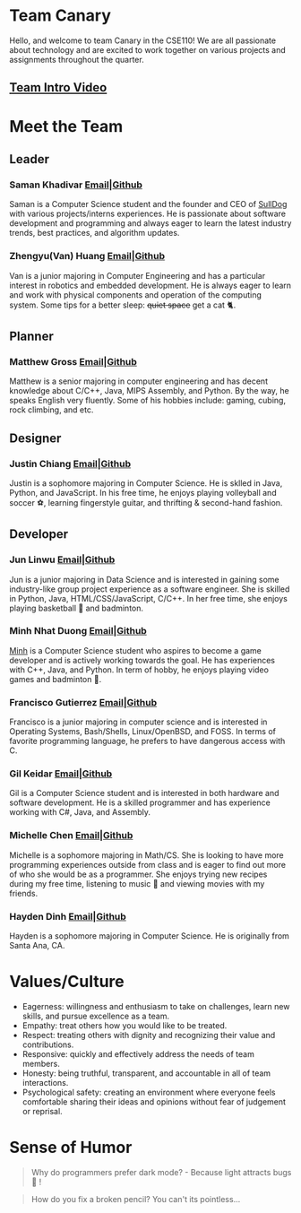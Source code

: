 # Team Canary

Hello, and welcome to team Canary in the CSE110! We are all passionate about technology and are excited to work together on various projects and assignments throughout the quarter.

## [Team Intro Video](https://youtu.be/KJkwfI7wPIY)

# Meet the Team
## Leader
### Saman Khadivar [Email](mailto:skhadivar@ucsd.edu)|[Github](https://github.com/Samdopika) 

Saman is a Computer Science student and the founder and CEO of [SullDog](https://www.sulldog.com/) with various projects/interns experiences. He is passionate about software development and programming and always eager to learn the latest industry trends, best practices, and algorithm updates.

### Zhengyu(Van) Huang [Email](mailto:zhh013@ucsd.edu)|[Github](https://github.com/vanvansan) 
Van is a junior majoring in Computer Engineering and has a particular interest in robotics and embedded development. He is always eager to learn and work with physical components and operation of the computing system. Some tips for a better sleep: ~~quiet space~~ get a cat :cat2:.

## Planner
### Matthew Gross [Email](mailto:magross@ucsd.edu)|[Github](https://github.com/maarongross) 
Matthew is a senior majoring in computer engineering and has decent knowledge about C/C++, Java, MIPS Assembly, and Python. By the way, he speaks English very fluently. Some of his hobbies include: gaming, cubing, rock climbing, and etc.

## Designer
### Justin Chiang [Email](mailto:j2chiang@ucsd.edu)|[Github](https://github.com/justin-chiang) 
Justin is a sophomore majoring in Computer Science. He is sklled in Java, Python, and JavaScript. In his free time, he enjoys playing volleyball and soccer :soccer:, learning fingerstyle guitar, and thrifting & second-hand fashion.

## Developer
### Jun Linwu [Email](mailto:julinwu@ucsd.edu)|[Github](https://github.com/fillna) 
Jun is a junior majoring in Data Science and is interested in gaining some industry-like group project experience as a software engineer. She is skilled in Python, Java, HTML/CSS/JavaScript, C/C++. In her free time, she enjoys playing basketball :basketball: and badminton.

### Minh Nhat Duong [Email](mailto:m7duong@ucsd.edu)|[Github](https://github.com/minhnhat1901) 
[Minh](https://github.com/m7duong) is a Computer Science student who aspires to become a game developer and is actively working towards the goal. He has experiences with C++, Java, and Python. In term of hobby, he enjoys playing video games and badminton :cherry_blossom:.

### Francisco Gutierrez [Email](mailto:ffgutierrez@ucsd.edu)|[Github](https://github.com/IllusiveAldebaran) 
Francisco is a junior majoring in computer science and is interested in Operating Systems, Bash/Shells, Linux/OpenBSD, and FOSS. In terms of favorite programming language, he prefers to have dangerous access with C.

### Gil Keidar [Email](mailto:gkeidar@ucsd.edu)|[Github](https://github.com/gilkeidar) 
Gil is a Computer Science student and is interested in both hardware and software development. He is a skilled programmer and has experience working with C#, Java, and Assembly.

### Michelle Chen [Email](mailto:mic019@ucsd.edu)|[Github](https://github.com/Mchellei) 
Michelle is a sophomore majoring in Math/CS. She is looking to have more programming experiences outside from class and is eager to find out more of who she would be as a programmer. She enjoys trying new recipes during my free time, listening to music :musical_note: and viewing movies with my friends. 

### Hayden Dinh [Email](mailto:hpdinh@ucsd.edu)|[Github](https://github.com/hpdinh) 
Hayden is a sophomore majoring in Computer Science. He is originally from Santa Ana, CA.


# Values/Culture
- Eagerness: willingness and enthusiasm to take on challenges, learn new skills, and pursue excellence as a team.
- Empathy: treat others how you would like to be treated.
- Respect: treating others with dignity and recognizing their value and contributions.
- Responsive: quickly and effectively address the needs of team members.
- Honesty: being truthful, transparent, and accountable in all of team interactions.
- Psychological safety: creating an environment where everyone feels comfortable sharing their ideas and opinions without fear of judgement or reprisal.

# Sense of Humor
> Why do programmers prefer dark mode? - Because light attracts bugs :bug: ! 

> How do you fix a broken pencil? You can't its pointless...

